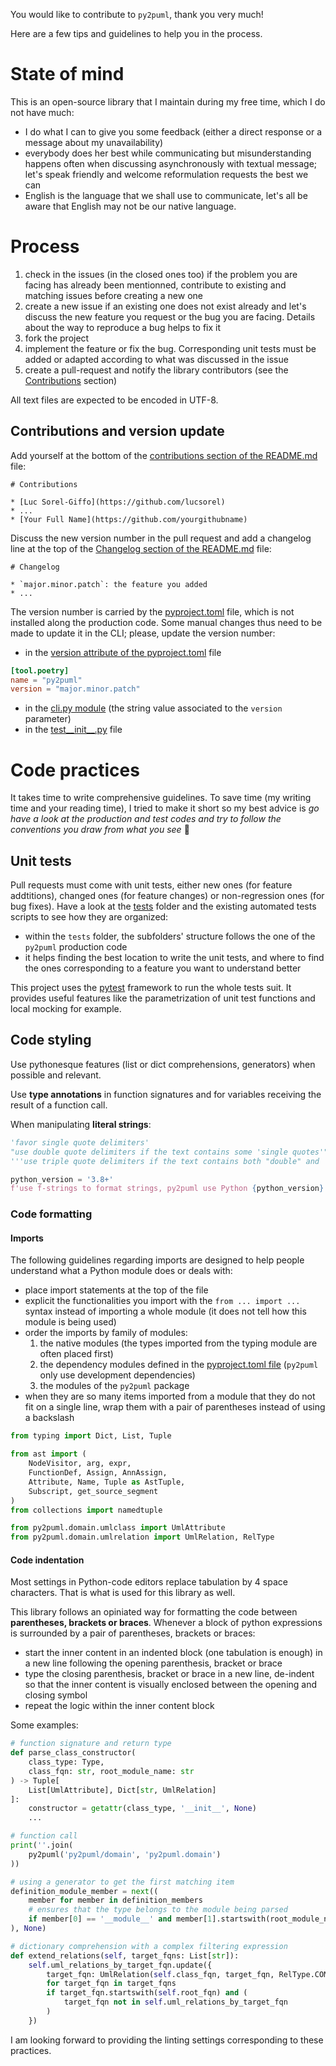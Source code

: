 
You would like to contribute to `py2puml`, thank you very much!

Here are a few tips and guidelines to help you in the process.

# State of mind

This is an open-source library that I maintain during my free time, which I do not have much:

* I do what I can to give you some feedback (either a direct response or a message about my unavailability)
* everybody does her best while communicating but misunderstanding happens often when discussing asynchronously with textual message; let's speak friendly and welcome reformulation requests the best we can
* English is the language that we shall use to communicate, let's all be aware that English may not be our native language.

# Process

1. check in the issues (in the closed ones too) if the problem you are facing has already been mentionned, contribute to existing and matching issues before creating a new one
1. create a new issue if an existing one does not exist already and let's discuss the new feature you request or the bug you are facing.
Details about the way to reproduce a bug helps to fix it
1. fork the project
1. implement the feature or fix the bug.
Corresponding unit tests must be added or adapted according to what was discussed in the issue
1. create a pull-request and notify the library contributors (see the [Contributions](original-README.md#contributions) section)

All text files are expected to be encoded in UTF-8.

## Contributions and version update

Add yourself at the bottom of the [contributions section of the README.md](original-README.md#contributions) file:

```text
# Contributions

* [Luc Sorel-Giffo](https://github.com/lucsorel)
* ...
* [Your Full Name](https://github.com/yourgithubname)
```

Discuss the new version number in the pull request and add a changelog line at the top of the [Changelog section of the README.md](original-README.md#changelog) file:

```text
# Changelog

* `major.minor.patch`: the feature you added
* ...
```

The version number is carried by the [pyproject.toml](pyproject.toml) file, which is not installed along the production code.
Some manual changes thus need to be made to update it in the CLI; please, update the version number:

- in the [version attribute of the pyproject.toml](pyproject.toml#L3) file

```toml
[tool.poetry]
name = "py2puml"
version = "major.minor.patch"
```

- in the [cli.py module](py2puml/cli.py#L12) (the string value associated to the `version` parameter)
- in the [test__init__.py](tests/py2puml/test__init__.py#L5) file


# Code practices

It takes time to write comprehensive guidelines.
To save time (my writing time and your reading time), I tried to make it short so my best advice is _go have a look at the production and test codes and try to follow the conventions you draw from what you see_ 🙂

## Unit tests

Pull requests must come with unit tests, either new ones (for feature addtitions), changed ones (for feature changes) or non-regression ones (for bug fixes).
Have a look at the [tests](tests/) folder and the existing automated tests scripts to see how they are organized:

* within the `tests` folder, the subfolders' structure follows the one of the `py2puml` production code
* it helps finding the best location to write the unit tests, and where to find the ones corresponding to a feature you want to understand better

This project uses the [pytest](https://docs.pytest.org) framework to run the whole tests suit.
It provides useful features like the parametrization of unit test functions and local mocking for example.

## Code styling

Use pythonesque features (list or dict comprehensions, generators) when possible and relevant.

Use **type annotations** in function signatures and for variables receiving the result of a function call.

When manipulating **literal strings**:

```python
'favor single quote delimiters'
"use double quote delimiters if the text contains some 'single quotes'"
'''use triple quote delimiters if the text contains both "double" and 'single' quote delimiters'''

python_version = '3.8+'
f'use f-strings to format strings, py2puml use Python {python_version}'
```

### Code formatting

#### Imports

The following guidelines regarding imports are designed to help people understand what a Python module does or deals with:

* place import statements at the top of the file
* explicit the functionalities you import with the `from ... import ...` syntax instead of importing a whole module (it does not tell how this module is being used)
* order the imports by family of modules:
  1. the native modules (the types imported from the typing module are often placed first)
  1. the dependency modules defined in the [pyproject.toml file](pyproject.toml) (`py2puml` only use development dependencies)
  1. the modules of the `py2puml` package
* when they are so many items imported from a module that they do not fit on a single line, wrap them with a pair of parentheses instead of using a backslash

```python
from typing import Dict, List, Tuple

from ast import (
    NodeVisitor, arg, expr,
    FunctionDef, Assign, AnnAssign,
    Attribute, Name, Tuple as AstTuple,
    Subscript, get_source_segment
)
from collections import namedtuple

from py2puml.domain.umlclass import UmlAttribute
from py2puml.domain.umlrelation import UmlRelation, RelType
```

#### Code indentation

Most settings in Python-code editors replace tabulation by 4 space characters.
That is what is used for this library as well.

This library follows an opiniated way for formatting the code between **parentheses, brackets or braces**.
Whenever a block of python expressions is surrounded by a pair of parentheses, brackets or braces:

* start the inner content in an indented block (one tabulation is enough) in a new line following the opening parenthesis, bracket or brace
* type the closing parenthesis, bracket or brace in a new line, de-indent so that the inner content is visually enclosed between the opening and closing symbol
* repeat the logic within the inner content block

Some examples:

```python
# function signature and return type
def parse_class_constructor(
    class_type: Type,
    class_fqn: str, root_module_name: str
) -> Tuple[
    List[UmlAttribute], Dict[str, UmlRelation]
]:
    constructor = getattr(class_type, '__init__', None)
    ...

# function call
print(''.join(
    py2puml('py2puml/domain', 'py2puml.domain')
))

# using a generator to get the first matching item
definition_module_member = next((
    member for member in definition_members
    # ensures that the type belongs to the module being parsed
    if member[0] == '__module__' and member[1].startswith(root_module_name)
), None)

# dictionary comprehension with a complex filtering expression
def extend_relations(self, target_fqns: List[str]):
    self.uml_relations_by_target_fqn.update({
        target_fqn: UmlRelation(self.class_fqn, target_fqn, RelType.COMPOSITION)
        for target_fqn in target_fqns
        if target_fqn.startswith(self.root_fqn) and (
            target_fqn not in self.uml_relations_by_target_fqn
        )
    })
```

I am looking forward to providing the linting settings corresponding to these practices.
